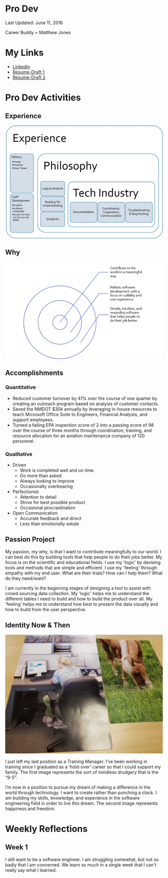 # Pro Dev

Last Updated: June 11, 2016

Career Buddy = Matthew Jones

# My Links
* [Linkedin](https://www.linkedin.com/in/alana-chigbrow-03a40996/)
* [Resume-Draft 1](docs/DRAFT1Resume.pdf)
* [Resume-Draft 2](docs/Alana-Chigbrow-Resume2.pdf)


# Pro Dev Activities

## Experience
![Experience](docs/Experience.png)

## Why
![Why](docs/why.png)

## Accomplishments
### Quantitative
* Reduced customer turnover by 41% over the course of one quarter by creating an outreach program based on analysis of customer contacts.
* Saved the NMDOT $30k annually by leveraging in-house resources to teach Microsoft Office Suite to Engineers, Financial Analysts, and support employees.
* Turned a failing EPA inspection score of 2 into a passing score of 98 over the course of three months through coordination, training, and resource allocation for an aviation maintenance company of 120 personnel.
### Qualitative
* Driven
  * Work is completed well and on time
  * Do more than asked
  * Always looking to improve
  * Occasionally overbearing
* Perfectionist
  * Attention to detail
  * Strive for best possible product
  * Occasional procrastination
* Open Communication
  * Accurate feedback and direct
  * Less than emotionally astute
 
## Passion Project
My passion, my why, is that I want to contribute meaningfully to our world. I can best do this by building tools that help people to do their jobs better. My focus is on the scientific and educational fields. I use my 'logic' by devising tools and methods that are simple and efficient. I use my 'feeling' through empathy with my end user. What are their trials? How can I help them? What do they need/want?

I am currently in the beginning stages of designing a tool to assist with crowd sourcing data collection. My 'logic' helps me to understand the different tables I need to build and how to build the product over all. My 'feeling' helps me to understand how best to present the data visually and how to build from the user perspective.

## Identity Now & Then
![NT](docs/nt.jpg)

I just left my last position as a Training Manager. I’ve been working in training since I graduated as a ‘hold-over’ career so that I could support my family. The first image represents the sort of mindless drudgery that is the “9-5”. 

I’m now in a position to pursue my dream of making a difference in the world through technology. I want to create rather than punching a clock. I am building my skills, knowledge, and experience in the software engineering field in order to live this dream. The second image represents happiness and freedom.



# Weekly Reflections

## Week 1
I still want to be a software engineer. I am struggling somewhat, but not so badly that I am concerned. We learn so much in a single week that I can't really say what I learned.
